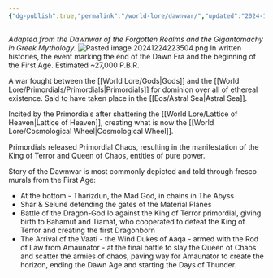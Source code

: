 ```yaml
---
{"dg-publish":true,"permalink":"/world-lore/dawnwar/","updated":"2024-12-24T21:35:06.255-06:00"}
---
```


*Adapted from the Dawnwar of the Forgotten Realms and the Gigantomachy in Greek Mythology.*
![Pasted image 20241224223504.png](/img/user/Images/Pasted%20image%2020241224223504.png)
In written histories, the event marking the end of the Dawn Era and the beginning of the First Age. Estimated ~27,000 P.B.R.

A war fought between the [[World Lore/Gods\|Gods]] and the [[World Lore/Primordials/Primordials\|Primordials]] for dominion over all of ethereal existence. Said to have taken place in the [[Eos/Astral Sea\|Astral Sea]]. 

Incited by the Primordials after shattering the [[World Lore/Lattice of Heaven\|Lattice of Heaven]], creating what is now the [[World Lore/Cosmological Wheel\|Cosmological Wheel]]. 

Primordials released Primordial Chaos, resulting in the manifestation of the King of Terror and Queen of Chaos, entities of pure power.

Story of the Dawnwar is most commonly depicted and told through fresco murals from the First Age:
- At the bottom - Tharizdun, the Mad God, in chains in The Abyss 
- Shar & Seluné defending the gates of the Material Planes
- Battle of the Dragon-God Io against the King of Terror primordial, giving birth to Bahamut and Tiamat, who cooperated to defeat the King of Terror and creating the first Dragonborn
- The Arrival of the Vaati - the Wind Dukes of Aaqa - armed with the Rod of Law from Amaunator - at the final battle to slay the Queen of Chaos and scatter the armies of chaos, paving way for Amaunator to create the horizon, ending the Dawn Age and starting the Days of Thunder. 

